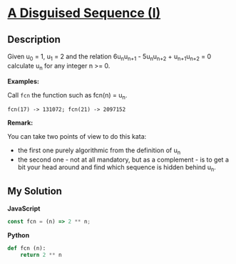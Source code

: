 # [A Disguised Sequence (I)](https://www.codewars.com/kata/563f0c54a22b9345bf000053)

## Description

Given u<sub>0</sub> = 1, u<sub>1</sub> = 2 and the relation 6u<sub>n</sub>u<sub>n+1</sub> - 5u<sub>n</sub>u<sub>n+2</sub> + u<sub>n+1</sub>u<sub>n+2</sub> = 0 calculate u<sub>n</sub> for any integer n >= 0.

**Examples:**

Call `fcn` the function such as fcn(n) = u<sub>n</sub>.

```
fcn(17) -> 131072; fcn(21) -> 2097152
```

**Remark:**

You can take two points of view to do this kata:

- the first one purely algorithmic from the definition of u<sub>n</sub>
- the second one - not at all mandatory, but as a complement - is to get a bit your head around and find which sequence is hidden behind u<sub>n</sub>.

## My Solution

**JavaScript**

```js
const fcn = (n) => 2 ** n;
```

**Python**

```py
def fcn (n):
    return 2 ** n
```
